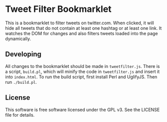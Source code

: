 Tweet Filter Bookmarklet
========================

This is a bookmarklet to filter tweets on twitter.com. When clicked, it will
hide all tweets that do not contain at least one hashtag or at least one
link. It watches the DOM for changes and also filters tweets loaded into
the page dynamically.

Developing
----------
All changes to the bookmarklet should be made in `tweetfilter.js`. There is a
script, `build.pl`, which will minify the code in `tweetfilter.js` and insert
it into `index.html`. To run the build script, first install
Perl and UglifyJS. Then run `./build.pl`.

License
-------
This software is free software licensed under the GPL v3. See the LICENSE
file for details.


